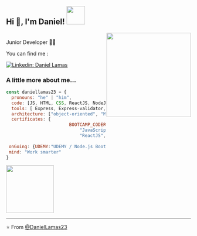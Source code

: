 
<h2> Hi 👋, I'm Daniel! <img src="https://media4.giphy.com/media/g0jg6lMcNORSlOv9Zb/giphy.gif" width="50"></h2>

<img align='right' src="https://media3.giphy.com/media/qgQUggAC3Pfv687qPC/giphy.gif" width="230">
</br>Junior Developer 🧑‍💻 
</em></p>

You can find me :

[![Linkedin: Daniel Lamas](https://img.shields.io/badge/-DanielLamas-blue?style=flat-square&logo=Linkedin&logoColor=white&link=linkedin.com/in/daniel-lamas-656812242)](linkedin.com/in/daniel-lamas-656812242)


### A little more about me...  

```javascript
const daniellamas23 = {
  pronouns: "he" | "him",
  code: [JS, HTML, CSS, ReactJS, NodeJS],
  tools: [ Express, Express-validator, Sequelize (MySQL), Pug, TailwindCSS, DotEnv, Bcrypt, NPM],
  architecture: ["object-oriented", "Model View Controller",],
  certificates: {
                        BOOTCAMP_CODERHOUSE: "WebDesign", 
                            "JavaScript", 
                            "ReactJS",
                                         },
 onGoing: {UDEMY:"UDEMY / Node.js Bootcamp Web Design MVC REST API"},                                        
 mind: "Work smarter"
}
```

<img src="https://media3.giphy.com/media/gEP2k49ndOqJDBSPZl/giphy.gif" width="130">

---

⭐️ From [@DanielLamas23](https://github.com/daniellamas23)


